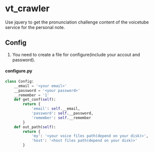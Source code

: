 # vt_crawler
Use jquery to get the pronunciation challenge content of the voicetube service for the personal note.

## Config
1. You need to create a file for configure(include your accout and password).
#### configure.py
```python
class Config:
    __email = '<your email>'
    __password = '<your password>'
    __remember = '1'
    def get_conf(self):
        return {
            'email': self.__email,
            'password': self.__password,
            'remember': self.__remember
        }
    def out_path(self):
        return {
            'my': '<your voice files path(depend on your disk)>',
            'host': '<host files path(depend on your disk)>'
        }
```
